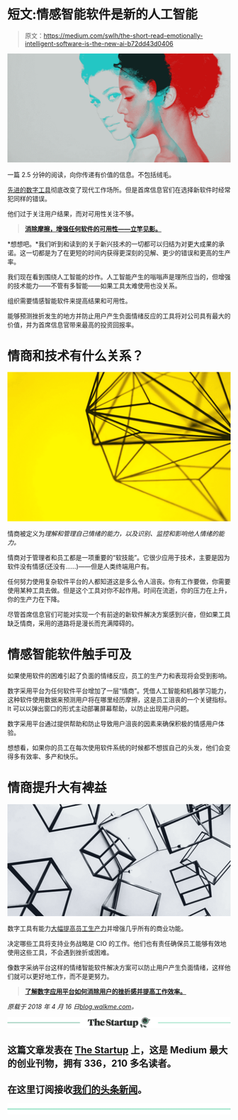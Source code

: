 # 短文:情感智能软件是新的人工智能

> 原文：<https://medium.com/swlh/the-short-read-emotionally-intelligent-software-is-the-new-ai-b72dd43d0406>

![](img/44f98f1bafd2b9aab4d0229e9b7a73c9.png)

一篇 2.5 分钟的阅读，向你传递有价值的信息。不包括绒毛。

[先进的数字工具](https://blog.walkme.com/emotionally-intelligent-software/?t=20&para1=SMM)彻底改变了现代工作场所。但是首席信息官们在选择新软件时经常犯同样的错误。

他们过于关注用户结果，而对可用性关注不够。

> [**消除摩擦，增强任何软件的可用性——立竿见影。**](https://www.walkme.com/pages/ux-corporate-3-business-solutions/?t=19&eco=ux&adin=emotionally-intelligent-software-ll01&land=ux-corporate-3-business-solutions&pitch=Employee-Productivity)

*想想吧。*我们听到和读到的关于新兴技术的一切都可以归结为对更大成果的承诺。这一切都是为了在更短的时间内获得更深刻的见解、更少的错误和更高的生产率。

我们现在看到围绕人工智能的炒作。人工智能产生的嗡嗡声是理所应当的，但增强的技术能力——不管有多智能——如果工具太难使用也没关系。

组织需要情感智能软件来提高结果和可用性。

能够预测挫折发生的地方并防止用户产生负面情绪反应的工具将对公司具有最大的价值，并为首席信息官带来最高的投资回报率。

# 情商和技术有什么关系？

![](img/72fac0e9e7ab1b49a68469ae538c5c29.png)

情商被定义为*理解和管理自己情绪的能力，以及识别、监控和影响他人情绪的能力。*

情商对于管理者和员工都是一项重要的“软技能”。它很少应用于技术，主要是因为软件没有情感(还没有……)——但是人类终端用户有。

任何努力使用复杂软件平台的人都知道这是多么令人沮丧。你有工作要做，你需要使用某种工具去做。但是这个工具对你不起作用。时间在流逝，你的压力在上升，你的生产力在下降。

尽管首席信息官们可能对实现一个有前途的新软件解决方案感到兴奋，但如果工具缺乏情商，采用的道路将是漫长而充满障碍的。

# 情感智能软件触手可及

如果使用软件的困难引起了负面的情绪反应，员工的生产力和表现将会受到影响。

数字采用平台为任何软件平台增加了一层“情商”。凭借人工智能和机器学习能力，这种软件使用数据来预测用户将在哪里经历摩擦，这是员工沮丧的一个关键指标。It 可以以弹出窗口的形式主动部署屏幕帮助，以防止出现用户问题。

数字采用平台通过提供帮助和防止导致用户沮丧的因素来确保积极的情感用户体验。

想想看，如果你的员工在每次使用软件系统的时候都不想拔自己的头发，他们会变得多有效率、多产和快乐。

# 情商提升大有裨益

![](img/1ec9306e4253c7efa20e14416a9ea442.png)

数字工具有能力[大幅提高员工生产力](https://blog.walkme.com/employee-ux-drives-productivity/?t=20&para1=SMM)并增强几乎所有的商业功能。

决定哪些工具将支持业务战略是 CIO 的工作。他们也有责任确保员工能够有效地使用这些工具，不会遇到挫折或困难。

像数字采纳平台这样的情绪智能软件解决方案可以防止用户产生负面情绪，这样他们就可以更好地工作，而不是更努力。

> [**了解数字应用平台如何消除用户的挫折感并提高工作效率。**](https://www.walkme.com/pages/software-corporate-3-eliminate-frustration/?t=19&eco=ux&adin=emotionally-intelligent-software-ll02&land=software-corporate-3-eliminate-frustration&pitch=Employee-Productivity)

*原载于 2018 年 4 月 16 日*[*blog.walkme.com*](https://blog.walkme.com/emotionally-intelligent-software/?t=20&para1=SMM)*。*

[![](img/308a8d84fb9b2fab43d66c117fcc4bb4.png)](https://medium.com/swlh)

## 这篇文章发表在 [The Startup](https://medium.com/swlh) 上，这是 Medium 最大的创业刊物，拥有 336，210 多名读者。

## 在这里订阅接收[我们的头条新闻](http://growthsupply.com/the-startup-newsletter/)。

[![](img/b0164736ea17a63403e660de5dedf91a.png)](https://medium.com/swlh)